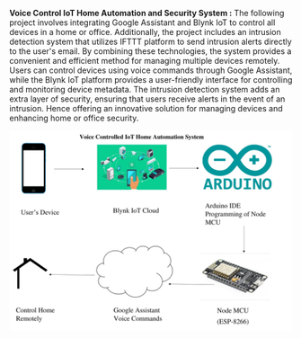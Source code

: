 __Voice Control IoT Home Automation and Security System :__ The following project involves integrating Google Assistant and Blynk IoT to control all devices in a home or office. Additionally, the project includes an intrusion detection system that utilizes IFTTT platform to send intrusion alerts directly to the user's email. By combining these technologies, the system provides a convenient and efficient method for managing multiple devices remotely. Users can control devices using voice commands through Google Assistant, while the Blynk IoT platform provides a user-friendly interface for controlling and monitoring device metadata. The intrusion detection system adds an extra layer of security, ensuring that users receive alerts in the event of an intrusion. Hence offering an innovative solution for managing devices and enhancing home or office security.


![flowchart](https://github.com/prabalmanhas/ESP-8266-Based-Voice-Controlled-IoT-Home-Auomation/blob/main/ReadMe%20Flowchart.jpg)